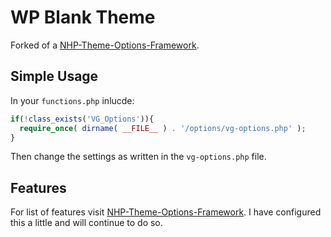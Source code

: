 # WP Blank Theme

Forked of a [NHP-Theme-Options-Framework](https://github.com/leemason/NHP-Theme-Options-Framework).

## Simple Usage ##

In your ```functions.php``` inlucde:

```php
if(!class_exists('VG_Options')){
  require_once( dirname( __FILE__ ) . '/options/vg-options.php' );
}
```

Then change the settings as written in the ```vg-options.php``` file.

## Features ##

For list of features visit [NHP-Theme-Options-Framework](https://github.com/leemason/NHP-Theme-Options-Framework).
I have configured this a little and will continue to do so. 
